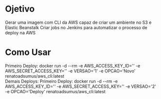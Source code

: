 # Ojetivo

Gerar uma imagem com CLI da AWS capaz de criar um ambiente no S3 e Elastic Beanstalk
Criar jobs no Jenkins para automatizar o processo de deploy na AWS

# Como Usar

Primeiro Deploy: docker run -d --rm -e AWS_ACCESS_KEY_ID='' -e AWS_SECRET_ACCESS_KEY='' -e VERSAO='1' -e OPCAO='Novo' renatoadsumus/aws_cli:latest
<br/>
Demais Deploys: Primeiro Deploy: docker run -d --rm -e AWS_ACCESS_KEY_ID='' -e AWS_SECRET_ACCESS_KEY='' -e VERSAO='2' -e OPCAO='Deploy' renatoadsumus/aws_cli:latest
